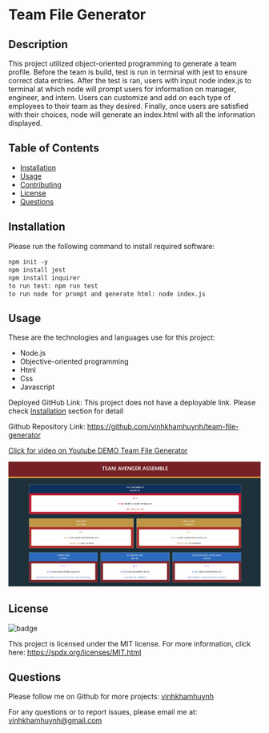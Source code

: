 
# Team File Generator
  
  
## Description 
  
This project utilized object-oriented programming to generate a team profile. Before the team is build, test is run in terminal with jest to ensure correct data entries. After the test is ran, users with input node index.js to terminal at which node will prompt users for information on manager, engineer, and intern. Users can customize and add on each type of employees to their team as they desired. Finally, once users are satisfied with their choices, node will generate an index.html with all the information displayed.


## Table of Contents

* [Installation](#Installation)
* [Usage](#Usage) 
* [Contributing](#Contributing)
* [License](#License)
* [Questions](#Questions)
  

## Installation 
  
Please run the following command to install required software:

```
npm init -y  
npm install jest
npm install inquirer 
to run test: npm run test 
to run node for prompt and generate html: node index.js
```


## Usage

These are the technologies and languages use for this project: 
* Node.js
* Objective-oriented programming
* Html
* Css
* Javascript 

Deployed GitHub Link:   This project does not have a deployable link. Please check [Installation](#Installation) section for detail 

Github Repository Link: https://github.com/vinhkhamhuynh/team-file-generator

[Click for video on Youtube DEMO Team File Generator](https://youtu.be/wJgaTZqeAwU)
  
![team avenger theme with 1 manager, 2 engineer ,and 3 intern , all with name , id , email](./src/team-avenger-screenshot.PNG)
  
   
## License 
  

![badge](https://img.shields.io/badge/license-MIT-orange)
 
This project is licensed under the MIT license. For more information, click here: https://spdx.org/licenses/MIT.html 
 



## Questions
  
Please follow me on Github for more projects: [vinhkhamhuynh](https://github.com/vinhkhamhuynh) 

For any questions or to report issues, please email me at: vinhkhamhuynh@gmail.com
  

